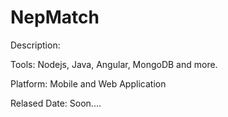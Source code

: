 # NepMatch
Description: 



Tools: Nodejs, Java, Angular, MongoDB and more.

Platform: Mobile and Web Application

Relased Date: Soon....
